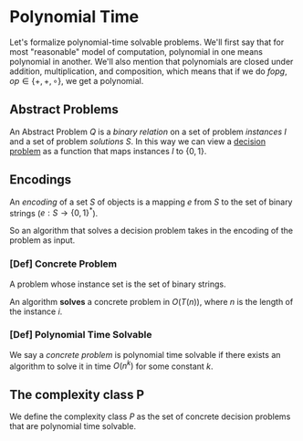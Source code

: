 # Polynomial Time

 Let's formalize polynomial-time solvable problems. We'll first say that for
 most "reasonable" model of computation, polynomial in one means polynomial in
 another. We'll also mention that polynomials are closed under addition,
 multiplication, and composition, which means that if we do $f op g, op \in
 \{+,+, \circ \}$, we get a polynomial.

## Abstract Problems

An Abstract Problem $Q$ is a _binary relation_ on a set of problem _instances_
$I$ and a set of problem _solutions_ $S$. In this way we can view a [decision
problem](np-intro.html#decision-problems) as a function that maps instances $I$
to $\{0,1\}$.

## Encodings

An _encoding_ of a set $S$ of objects is a mapping $e$ from $S$ to the set of
binary strings ($e: S \rightarrow \{0,1\}^*$).

So an algorithm that solves a decision problem takes in the encoding of the
problem as input.

### [Def] Concrete Problem

A problem whose instance set is the set of binary strings.

An algorithm **solves** a concrete problem in $O(T(n))$, where $n$ is the length 
of the instance $i$.

### [Def] Polynomial Time Solvable

We say a _concrete problem_ is polynomial time solvable if there exists an
algorithm to solve it in time $O(n^k)$ for some constant $k$.

## The complexity class P

We define the complexity class $P$ as the set of concrete decision problems that
are polynomial time solvable.

